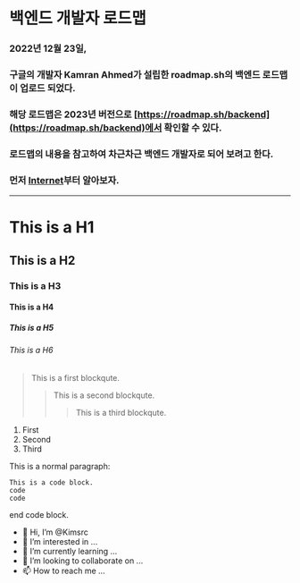 <!-- Heading 1 -->
백엔드 개발자 로드맵
=============
### 2022년 12월 23일,
### 구글의 개발자 Kamran Ahmed가 설립한 roadmap.sh의 백엔드 로드맵이 업로드 되었다.
### 해당 로드맵은 2023년 버전으로 [https://roadmap.sh/backend](https://roadmap.sh/backend)에서 확인할 수 있다.
### 로드맵의 내용을 참고하여 차근차근 백엔드 개발자로 되어 보려고 한다.
### 먼저 [Internet]()부터 알아보자.




-------------


<!-- Heading 2 -->
# This is a H1
## This is a H2
### This is a H3
#### This is a H4
##### This is a H5
###### This is a H6

<!-- block -->
> This is a first blockqute.
>	> This is a second blockqute.
>	>	> This is a third blockqute.

1. First
2. Second
3. Third

This is a normal paragraph:

    This is a code block.
    code
    code
    
end code block.

- 👋 Hi, I’m @Kimsrc
- 👀 I’m interested in ...
- 🌱 I’m currently learning ...
- 💞️ I’m looking to collaborate on ...
- 📫 How to reach me ...

<!---
Kimsrc/Kimsrc is a ✨ special ✨ repository because its `README.md` (this file) appears on your GitHub profile.
You can click the Preview link to take a look at your changes.
--->

